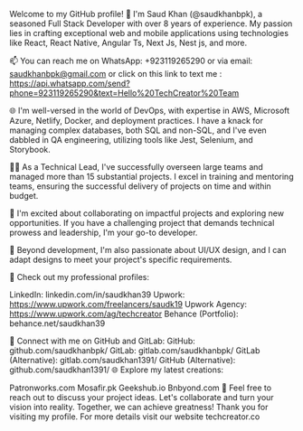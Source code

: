Welcome to my GitHub profile!
👋 I'm Saud Khan (@saudkhanbpk), a seasoned Full Stack Developer with over 8 years of experience. My passion lies in crafting exceptional web and mobile applications using technologies like React, React Native, Angular Ts, Next Js, Nest js, and more.

📫 You can reach me on WhatsApp: +923119265290 or via email: saudkhanbpk@gmail.com or click on this link to text me : https://api.whatsapp.com/send?phone=923119265290&text=Hello%20TechCreator%20Team 

🌐 I'm well-versed in the world of DevOps, with expertise in AWS, Microsoft Azure, Netlify, Docker, and deployment practices. I have a knack for managing complex databases, both SQL and non-SQL, and I've even dabbled in QA engineering, utilizing tools like Jest, Selenium, and Storybook.

👨‍💼 As a Technical Lead, I've successfully overseen large teams and managed more than 15 substantial projects. I excel in training and mentoring teams, ensuring the successful delivery of projects on time and within budget.

🚀 I'm excited about collaborating on impactful projects and exploring new opportunities. If you have a challenging project that demands technical prowess and leadership, I'm your go-to developer.

🎨 Beyond development, I'm also passionate about UI/UX design, and I can adapt designs to meet your project's specific requirements.

💼 Check out my professional profiles:

LinkedIn: linkedin.com/in/saudkhan39
Upwork: https://www.upwork.com/freelancers/saudk19
Upwork Agency: https://www.upwork.com/ag/techcreator
Behance (Portfolio): behance.net/saudkhan39


🔗 Connect with me on GitHub and GitLab:
GitHub: github.com/saudkhanbpk/
GitLab: gitlab.com/saudkhanbpk/
GitLab (Alternative): gitlab.com/saudkhan1391/
GitHub (Alternative): github.com/saudkhan1391/
🌐 Explore my latest creations:

Patronworks.com
Mosafir.pk
Geekshub.io
Bnbyond.com
💬 Feel free to reach out to discuss your project ideas. Let's collaborate and turn your vision into reality. Together, we can achieve greatness! Thank you for visiting my profile. For more details visit our website techcreator.co 
